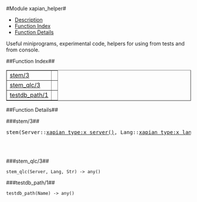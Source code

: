 

#Module xapian_helper#
* [Description](#description)
* [Function Index](#index)
* [Function Details](#functions)


Useful miniprograms, experimental code, helpers for using from tests
and from console.

<a name="index"></a>

##Function Index##


<table width="100%" border="1" cellspacing="0" cellpadding="2" summary="function index"><tr><td valign="top"><a href="#stem-3">stem/3</a></td><td></td></tr><tr><td valign="top"><a href="#stem_qlc-3">stem_qlc/3</a></td><td></td></tr><tr><td valign="top"><a href="#testdb_path-1">testdb_path/1</a></td><td></td></tr></table>


<a name="functions"></a>

##Function Details##

<a name="stem-3"></a>

###stem/3##




<pre>stem(Server::<a href="xapian_type.md#type-x_server">xapian_type:x_server()</a>, Lang::<a href="xapian_type.md#type-x_language_code">xapian_type:x_language_code()</a>, Str::<a href="xapian_type.md#type-x_string">xapian_type:x_string()</a>) -> [#x_term{}]</pre>
<br></br>


<a name="stem_qlc-3"></a>

###stem_qlc/3##




`stem_qlc(Server, Lang, Str) -> any()`

<a name="testdb_path-1"></a>

###testdb_path/1##




`testdb_path(Name) -> any()`


